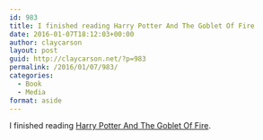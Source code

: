 ```yaml
---
id: 983
title: I finished reading Harry Potter And The Goblet Of Fire
date: 2016-01-07T18:12:03+00:00
author: claycarson
layout: post
guid: http://claycarson.net/?p=983
permalink: /2016/01/07/983/
categories:
  - Book
  - Media
format: aside
---
```

I finished reading [Harry Potter And The Goblet Of Fire](http://amazon.com/exec/obidos/ASIN/0439139600/claycarson0c-20).<!--more-->